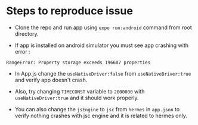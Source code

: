 # Steps to reproduce issue
- Clone the repo and run app using `expo run:android` command from root directory.

- If app is installed on android simulator you must see app crashing with error : 
```
RangeError: Property storage exceeds 196607 properties
```

- In App.js change the `useNativeDriver:false` from `useNativeDriver:true` and verify app doesn't crash.

- Also, try changing `TIMECONST` variable to `2000000` with `useNativeDriver:true` and it should work properly.

- You can also change the `jsEngine` to `jsc` from `hermes` in `app.json` to verify nothing crashes with jsc engine and it is related to hermes only.